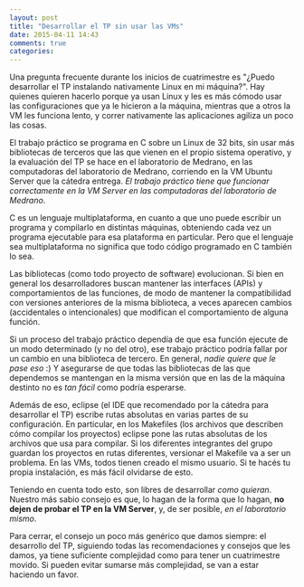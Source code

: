 ```yaml
---
layout: post
title: "Desarrollar el TP sin usar las VMs"
date: 2015-04-11 14:43
comments: true
categories: 
---
```


Una pregunta frecuente durante los inicios de cuatrimestre es "¿Puedo desarrollar el TP instalando nativamente Linux en mi máquina?". Hay quienes quieren hacerlo porque ya usan Linux y les es más cómodo usar las configuraciones que ya le hicieron a la máquina, mientras que a otros la VM les funciona lento, y correr nativamente las aplicaciones agiliza un poco las cosas.<!-- more -->

El trabajo práctico se programa en C sobre un Linux de 32 bits, sin usar más bibliotecas de terceros que las que vienen en el propio sistema operativo, y la evaluación del TP se hace en el laboratorio de Medrano, en las computadoras del laboratorio de Medrano, corriendo en la VM Ubuntu Server que la cátedra entrega. _El trabajo práctico tiene que funcionar correctamente en la VM Server en las computadoras del laboratorio de Medrano_.

C es un lenguaje multiplataforma, en cuanto a que uno puede escribir un programa y compilarlo en distintas máquinas, obteniendo cada vez un programa ejecutable para esa plataforma en particular. Pero que el lenguaje sea multiplataforma no significa que todo código programado en C también lo sea.

Las bibliotecas (como todo proyecto de software) evolucionan. Si bien en general los desarrolladores buscan mantener las interfaces (APIs) y comportamientos de las funciones, de modo de mantener la compatibilidad con versiones anteriores de la misma biblioteca, a veces aparecen cambios (accidentales o intencionales) que modifican el comportamiento de alguna función.

Si un proceso del trabajo práctico dependía de que esa función ejecute de un modo determinado (y no del otro), ese trabajo práctico podría fallar por un cambio en una biblioteca de tercero. En general, _nadie quiere que le pase eso_ :) Y asegurarse de que todas las bibliotecas de las que dependemos se mantengan en la misma versión que en las de la máquina destinto no es _tan fácil_ como podría esperarse.

Además de eso, eclipse (el IDE que recomendado por la cátedra para desarrollar el TP) escribe rutas absolutas en varias partes de su configuración. En particular, en los Makefiles (los archivos que describen cómo compilar los proyectos) eclipse pone las rutas absolutas de los archivos que usa para compilar. Si los diferentes integrantes del grupo guardan los proyectos en rutas diferentes, versionar el Makefile va a ser un problema. En las VMs, todos tienen creado el mismo usuario. Si te hacés tu propia instalación, es más fácil olvidarse de esto.

Teniendo en cuenta todo esto, son libres de desarrollar _como quieran_. Nuestro más sabio consejo es que, lo hagan de la forma que lo hagan, **no dejen de probar el TP en la VM Server**, y, de ser posible, _en el laboratorio mismo_.

Para cerrar, el consejo un poco más genérico que damos siempre: el desarrollo del TP, siguiendo todas las recomendaciones y consejos que les damos, ya tiene suficiente complejidad como para tener un cuatrimestre movido. Si pueden evitar sumarse más complejidad, se van a estar haciendo un favor.
